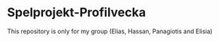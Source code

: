 # Spelprojekt-Profilvecka
This repository is only for my group (Elias, Hassan, Panagiotis and Elisia)
